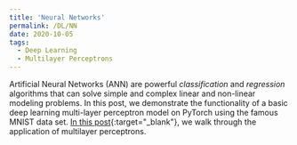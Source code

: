 ```yaml
---
title: 'Neural Networks'
permalink: /DL/NN
date: 2020-10-05
tags:
  - Deep Learning
  - Multilayer Perceptrons
---
```


Artificial Neural Networks (ANN) are powerful *classification* and *regression* algorithms that can solve simple and complex linear and non-linear modeling problems. In this post, we demonstrate the functionality of a basic deep learning multi-layer perceptron model on PyTorch using the famous MNIST data set. [In this post](/deep_learning/NN.html){:target="_blank"}, we walk through the application of multilayer perceptrons.

